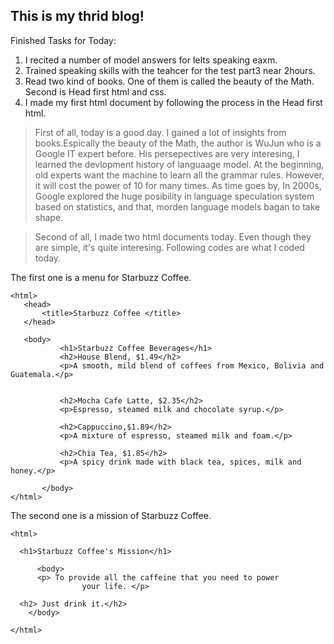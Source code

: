 ## This is my thrid blog!

Finished Tasks for Today:
1. I recited a number of model answers for Ielts speaking eaxm.
2. Trained speaking skills with the teahcer for the test part3 near 2hours.
3. Read two kind of books. One of them is called the beauty of the Math. Second is Head first html and css.
4. I made my first html document by following the process in the Head first html.
 
> First of all, today is a good day. I gained a lot of insights from books.Espically the beauty of the Math,
the author is WuJun who is a Google IT expert before. His persepectives are very interesing, I
learned the devlopment history of languaage model. At the beginning, old experts want the machine
to learn all the grammar rules. However, it will cost the power of 10 for many times. As time goes
by, In 2000s, Google explored the huge posibility in language speculation system based on statistics,
and that, morden language models bagan to take shape.

> Second of all, I made two html documents today. Even though they are simple, it's quite interesing.
Following codes are what I coded today.

The first one is a menu for Starbuzz Coffee.

 ```tsql
 <html>
	<head>
		<title>Starbuzz Coffee </title>
	</head>

	<body>
			<h1>Starbuzz Coffee Beverages</h1>
			<h2>House Blend, $1.49</h2>
			<p>A smooth, mild blend of coffees from Mexico, Bolivia and 											Guatemala.</p>


			<h2>Mocha Cafe Latte, $2.35</h2>
			<p>Espresso, steamed milk and chocolate syrup.</p>

			<h2>Cappuccino,$1.89</h2>
			<p>A mixture of espresso, steamed milk and foam.</p>

			<h2>Chia Tea, $1.85</h2>
			<p>A spicy drink made with black tea, spices, milk and honey.</p>

		</body>
</html>
 ```

The second one is a mission of Starbuzz Coffee.

```tsql
<html>

  <h1>Starbuzz Coffee's Mission</h1>

	  <body>
      <p> To provide all the caffeine that you need to power
				your life. </p>

  <h2> Just drink it.</h2>
    </body>

</html>

```
















